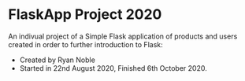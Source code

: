 # FlaskApp Project 2020
An indivual project of a Simple Flask application of products and users created in order to further introduction to Flask:
- Created by Ryan Noble
- Started in 22nd August 2020, Finished 6th October 2020. 

